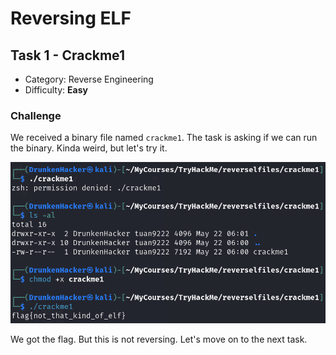 # Reversing ELF

## Task 1 - Crackme1

* Category: Reverse Engineering
* Difficulty: **Easy**

### Challenge

We received a binary file named `crackme1`. The task is asking if we can run the binary. Kinda weird, but let's try it.

![](flag.png)

We got the flag. But this is not reversing. Let's move on to the next task.
